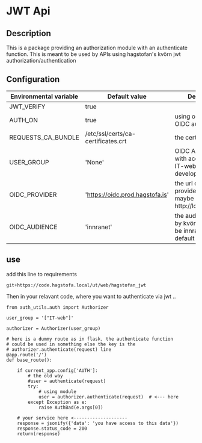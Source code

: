 # JWT Api

## Description

This is a package providing an authorization module with an authenticate function.
This is meant to be used by APIs using hagstofan's kvörn jwt authorization/authentication
## Configuration

| Environmental variable | Default value                      | Description                                                                    | neccesary |
|------------------------|------------------------------------|--------------------------------------------------------------------------------|-----------|
| JWT_VERIFY             | true                               |                                                                                |     no    |
| AUTH_ON                | true                               | using our internal OIDC auth ?                                                 |     no    |
| REQUESTS_CA_BUNDLE     | /etc/ssl/certs/ca-certificates.crt | the certificates                                                               |    yes    |
| USER_GROUP             | 'None'                             | OIDC AD usergroup with access (set to IT-web for development only)             |    yes    |
| OIDC_PROVIDER       	 | 'https://oidc.prod.hagstofa.is'    | the url of the OIDC provider, for dev e.g. maybe http://localhost:8080         |     no    |
| OIDC_AUDIENCE          | 'innranet'                         | the audience used by kvörn seems to be innranet, so use default                |     no    |


## use
add this line to requirements
```
git+https://code.hagstofa.local/ut/web/hagstofan_jwt
```
Then in your relavant code, where you want to authenticate via jwt ..
```
from auth_utils.auth import Authorizer

user_group = '["IT-web"]'

authorizer = Authorizer(user_group)

# here is a dummy route as in flask, the authenticate function
# could be used in something else the key is the
# authorizer.authenticate(request) line
@app.route('/')
def base_route():

    if current_app.config['AUTH']:
        # the old way
        #user = authenticate(request)
        try:
            # using module
            user = authorizer.authenticate(request)  # <--- here
        except Exception as e:
            raise AuthBad(e.args[0])

    # your service here <--------------------
    response = jsonify({'data': 'you have access to this data'})
    response.status_code = 200
    return(response)
```
